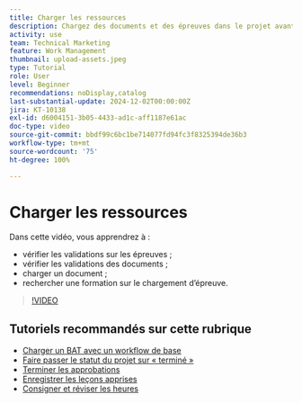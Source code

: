 ```yaml
---
title: Charger les ressources
description: Chargez des documents et des épreuves dans le projet avant de le fermer pour vous assurer que toutes les données pertinentes lui sont associées.
activity: use
team: Technical Marketing
feature: Work Management
thumbnail: upload-assets.jpeg
type: Tutorial
role: User
level: Beginner
recommendations: noDisplay,catalog
last-substantial-update: 2024-12-02T00:00:00Z
jira: KT-10138
exl-id: d6004151-3b05-4433-ad1c-aff1187e61ac
doc-type: video
source-git-commit: bbdf99c6bc1be714077fd94fc3f8325394de36b3
workflow-type: tm+mt
source-wordcount: '75'
ht-degree: 100%

---
```


# Charger les ressources

Dans cette vidéo, vous apprendrez à :

* vérifier les validations sur les épreuves ;
* vérifier les validations des documents ;
* charger un document ;
* rechercher une formation sur le chargement d’épreuve.

>[!VIDEO](https://video.tv.adobe.com/v/3440372/?quality=12&learn=on&enablevpops=1&captions=fre_fr)

## Tutoriels recommandés sur cette rubrique

* [Charger un BAT avec un workflow de base](/help/workfront-proof/upload-proofs/upload-a-proof-with-a-basic-workflow.md)
* [Faire passer le statut du projet sur « terminé »](/help/manage-work/projects/change-the-project-status.md)
* [Terminer les approbations](/help/manage-work/close-a-project/complete-approvals.md)
* [Enregistrer les leçons apprises](/help/manage-work/close-a-project/lessons-learned-from-closing-a-project.md)
* [Consigner et réviser les heures](/help/manage-work/close-a-project/log-and-review-hours.md)
